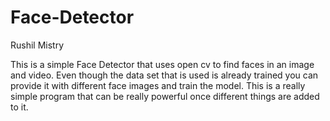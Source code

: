 # Face-Detector
Rushil Mistry 

This is a simple Face Detector that uses open cv to find faces in an image and video.
Even though the data set that is used is already trained you can provide it with different 
face images and train the model. This is a really simple program that can be really powerful once 
different things are added to it. 
